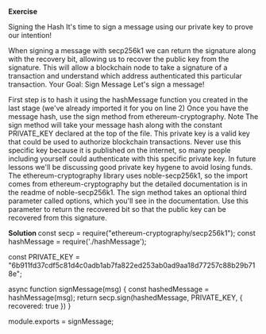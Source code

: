 <b>Exercise </b>

Signing the Hash
It's time to sign a message using our private key to prove our intention!

When signing a message with secp256k1 we can return the signature along with the recovery bit, allowing us to recover the public key from the signature. This will allow a blockchain node to take a signature of a transaction and understand which address authenticated this particular transaction.
 Your Goal: Sign Message
Let's sign a message!

First step is to hash it using the hashMessage function you created in the last stage (we've already imported it for you on line 2)
Once you have the message hash, use the sign method from ethereum-cryptography.
Note
The sign method will take your message hash along with the constant PRIVATE_KEY declared at the top of the file. This private key is a valid key that could be used to authorize blockchain transactions. Never use this specific key because it is published on the internet, so many people including yourself could authenticate with this specific private key. In future lessons we'll be discussing good private key hygene to avoid losing funds.
The ethereum-cryptography library uses noble-secp256k1, so the import comes from ethereum-cryptography but the detailed documentation is in the readme of noble-secp256k1.
The sign method takes an optional third parameter called options, which you'll see in the documentation. Use this parameter to return the recovered bit so that the public key can be recovered from this signature.

<b>Solution </b>
const secp = require("ethereum-cryptography/secp256k1");
const hashMessage = require('./hashMessage');

const PRIVATE_KEY = "6b911fd37cdf5c81d4c0adb1ab7fa822ed253ab0ad9aa18d77257c88b29b718e";

async function signMessage(msg) {
    const hashedMessage = hashMessage(msg);
    return secp.sign(hashedMessage, PRIVATE_KEY, { recovered: true })
}

module.exports = signMessage;
